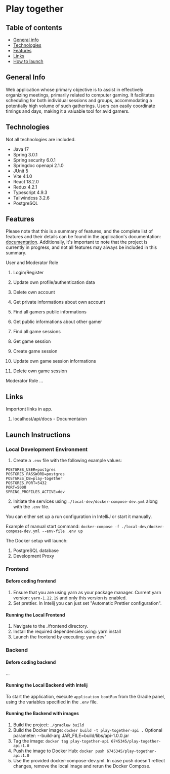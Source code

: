 # Play together

## Table of contents
* [General info](#general-info)
* [Technologies](#technologies)
* [Features](#features)
* [Links](#Links)
* [How to launch](#how-to-launch)

## General Info
Web application whose primary objective is to assist in effectively organizing meetings, primarily related to computer gaming. It facilitates scheduling for both individual sessions and groups, accommodating a potentially high volume of such gatherings. Users can easily coordinate timings and days, making it a valuable tool for avid gamers.

## Technologies
Not all technologies are included.
* Java 17
* Spring 3.0.1
* Spring security 6.0.1
* Springdoc openapi 2.1.0
* JUnit 5
* Vite 4.1.0
* React 18.2.0
* Redux 4.2.1
* Typescript 4.9.3
* Tailwindcss 3.2.6
* PostgreSQL

## Features
Please note that this is a summary of features, and the complete list of features and their details can be found in the application's documentation: [documentation](#Links).
Additionally, it's important to note that the project is currently in progress, and not all features may always be included in this summary.

User and Moderator Role
1. Login/Register
2. Update own profile/authentication data
3. Delete own account
4. Get private informations about own account
5. Find all gamers public informations
6. Get public informations about other gamer
   
1. Find all game sessions
2. Get game session
3. Create game session
4. Update own game session informations
5. Delete own game session

Moderator Role
...

## Links
Importont links in app.
1. localhost/api/docs - Documentaion

## Launch Instructions
### Local Development Environment
1. Create a `.env` file with the following example values:
```
POSTGRES_USER=postgres
POSTGRES_PASSWORD=postgres
POSTGRES_DB=play-together
POSTGRES_PORT=5432
PORT=5000
SPRING_PROFILES_ACTIVE=dev
```
2. Initiate the services using `./local-dev/docker-compose-dev.yml` along with the `.env` file.
   
You can either set up a run configuration in IntelliJ or start it manually. 

Example of manual start command: `docker-compose -f ./local-dev/docker-compose-dev.yml --env-file .env up` 

The Docker setup will launch:
   1. PostgreSQL database
   2. Development Proxy

### Frontend
#### Before coding frontend
1. Ensure that you are using yarn as your package manager. Current yarn version: `yarn-1.22.19` and only this version is enabled.
3. Set prettier. In Intelij you can just set "Automatic Prettier configuration".
   
#### Running the Local Frontend
1. Navigate to the ./frontend directory.
2. Install the required dependencies using: yarn install
3. Launch the frontend by executing: yarn dev"

### Backend
#### Before coding backend
...
   
#### Running the Local Backend with Intelij
To start the application, execute `application bootRun` from the Gradle panel, using the variables specified in the `.env` file.

#### Running the Backend with images
1. Build the project: `./gradlew build`
2. Build the Docker image: `docker build -t play-together-api .`
   Optional parameter: --build-arg JAR_FILE=build/libs/api-1.0.0.jar
4. Tag the image: `docker tag play-together-api 6745345/play-together-api:1.0`
5. Push the image to Docker Hub: `docker push 6745345/play-together-api:1.0`
6. Use the provided docker-compose-dev.yml.
In case push doesn't reflect changes, remove the local image and rerun the Docker Compose.
